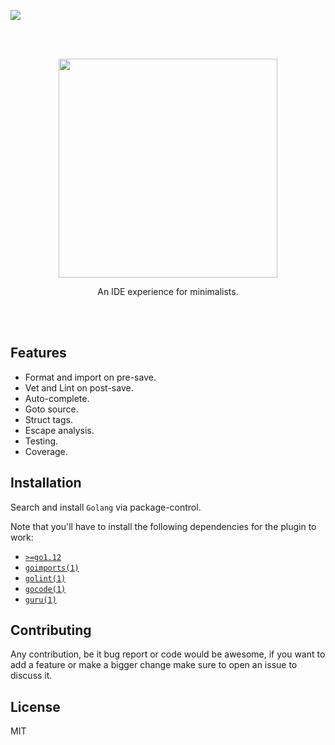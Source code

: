 ![](https://github.com/yields/sublime-go/workflows/main/badge.svg)

<br><br>

<p align=center>
<img src="https://user-images.githubusercontent.com/1661587/63225474-196abb80-c1d9-11e9-83dc-b61732fc89b8.gif" height=350 />
</p>

<p align=center>
  An IDE experience for minimalists.
</p>

<br><br>

## Features

  - Format and import on pre-save.
  - Vet and Lint on post-save.
  - Auto-complete.
  - Goto source.
  - Struct tags.
  - Escape analysis.
  - Testing.
  - Coverage.


## Installation

  Search and install `Golang` via package-control.

  Note that you'll have to install the following dependencies
  for the plugin to work:

  - [`>=go1.12`](https://golang.org/dl/)
  - [`goimports(1)`](https://golang.org/x/tools/cmd/goimports)
  - [`golint(1)`](https://github.com/golang/lint)
  - [`gocode(1)`](https://github.com/visualfc/gocode)
  - [`guru(1)`](https://golang.org/x/tools/cmd/guru)

## Contributing

  Any contribution, be it bug report or code would be awesome, if you want
  to add a feature or make a bigger change make sure to open an issue to discuss it.

## License

  MIT
